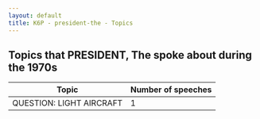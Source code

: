 ```yaml
---
layout: default
title: K6P - president-the - Topics
---
```

## Topics that PRESIDENT, The spoke about during the 1970s

| Topic | Number of speeches |
|--------------|----------------|
|QUESTION: LIGHT AIRCRAFT|1|

